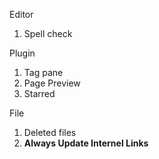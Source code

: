 Editor
1. Spell check

Plugin
1. Tag pane
2. Page Preview
3. Starred

File
1. Deleted files
2. **Always Update Internel Links**





